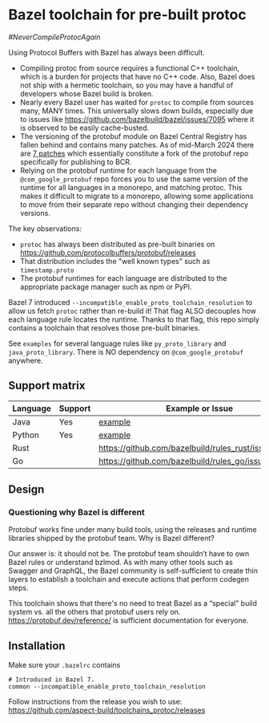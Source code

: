 # Bazel toolchain for pre-built protoc

_#NeverCompileProtocAgain_

Using Protocol Buffers with Bazel has always been difficult.

- Compiling protoc from source requires a functional C++ toolchain, which is a burden for projects that have no C++ code.
  Also, Bazel does not ship with a hermetic toolchain, so you may have a handful of developers whose Bazel build is broken.
- Nearly every Bazel user has waited for `protoc` to compile from sources many, MANY times.
  This universally slows down builds, especially due to issues like https://github.com/bazelbuild/bazel/issues/7095 where it is observed to be easily cache-busted.
- The versioning of the protobuf module on Bazel Central Registry has fallen behind and contains many patches.
  As of mid-March 2024 there are [7 patches](https://github.com/bazelbuild/bazel-central-registry/tree/main/modules/protobuf/23.1/patches)
  which essentially constitute a fork of the protobuf repo specifically for publishing to BCR.
- Relying on the protobuf runtime for each language from the `@com_google_protobuf` repo forces you to use
  the same version of the runtime for all languages in a monorepo, and matching protoc.
  This makes it difficult to migrate to a monorepo, allowing some applications to move from their separate repo without changing their
  dependency versions.

The key observations:

- `protoc` has always been distributed as pre-built binaries on https://github.com/protocolbuffers/protobuf/releases
- That distribution includes the "well known types" such as `timestamp.proto`
- The protobuf runtimes for each language are distributed to the appropriate package manager such as npm or PyPI.

Bazel 7 introduced `--incompatible_enable_proto_toolchain_resolution` to allow us fetch `protoc` rather than re-build it!
That flag ALSO decouples how each language rule locates the runtime.
Thanks to that flag, this repo simply contains a toolchain that resolves those pre-built binaries.

See `examples` for several language rules like `py_proto_library` and `java_proto_library`.
There is NO dependency on `@com_google_protobuf` anywhere.

## Support matrix

| Language | Support | Example or Issue |
|----------|---------|------------------|
| Java     | Yes     | [example](./examples/java) |
| Python   | Yes     | [example](./examples/python) |
| Rust     |         | https://github.com/bazelbuild/rules_rust/issues/2627 |
| Go       |         | https://github.com/bazelbuild/rules_go/issues/3895 |

## Design

### Questioning why Bazel is different

Protobuf works fine under many build tools, using the releases and runtime libraries shipped by the protobuf team.
Why is Bazel different?

Our answer is: it should not be. The protobuf team shouldn’t have to own Bazel rules or understand bzlmod.
As with many other tools such as Swagger and GraphQL, the Bazel community is self-sufficient to create thin layers to establish a toolchain and execute actions that perform codegen steps.

This toolchain shows that there's no need to treat Bazel as a “special” build system vs. all the others that protobuf users rely on.
https://protobuf.dev/reference/ is sufficient documentation for everyone.

## Installation

Make sure your `.bazelrc` contains

```
# Introduced in Bazel 7.
common --incompatible_enable_proto_toolchain_resolution
```

Follow instructions from the release you wish to use:
<https://github.com/aspect-build/toolchains_protoc/releases>
